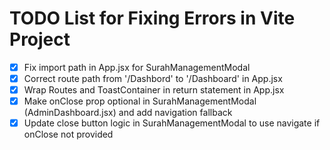 # TODO List for Fixing Errors in Vite Project

- [x] Fix import path in App.jsx for SurahManagementModal
- [x] Correct route path from '/Dashbord' to '/Dashboard' in App.jsx
- [x] Wrap Routes and ToastContainer in return statement in App.jsx
- [x] Make onClose prop optional in SurahManagementModal (AdminDashboard.jsx) and add navigation fallback
- [x] Update close button logic in SurahManagementModal to use navigate if onClose not provided
